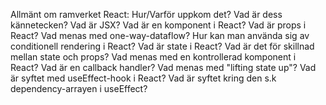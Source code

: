 Allmänt om ramverket React: Hur/Varför uppkom det? Vad är dess kännetecken?
Vad är JSX?
Vad är en komponent i React?
Vad är props i React?
Vad menas med one-way-dataflow?
Hur kan man använda sig av conditionell rendering i React?
Vad är state i React?
Vad är det för skillnad mellan state och props?
Vad menas med en kontrollerad komponent i React?
Vad är en callback handler?
Vad menas med "lifting state up"?
Vad är syftet med useEffect-hook i React?
Vad är syftet kring den s.k dependency-arrayen i useEffect?